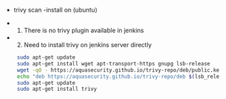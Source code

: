 - trivy scan -install on (ubuntu) 
- 1) There is no trivy plugin available in jenkins 
- 2) Need to install trivy on jenkins server directly 
  
  ```bash
   sudo apt-get update
   sudo apt-get install wget apt-transport-https gnupg lsb-release
   wget -qO - https://aquasecurity.github.io/trivy-repo/deb/public.key | sudo apt-key add -
   echo "deb https://aquasecurity.github.io/trivy-repo/deb $(lsb_release -sc) main" | sudo tee -a /etc/apt/sources.list.d/trivy.list
   sudo apt-get update
   sudo apt-get install trivy

  ```
